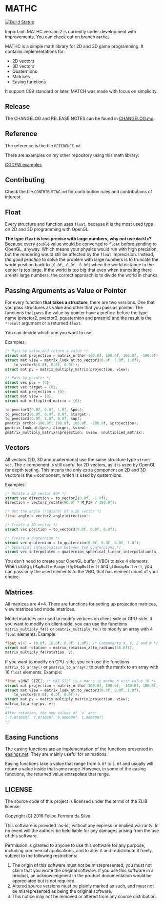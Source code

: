 # MATHC

[![Build Status](https://travis-ci.org/ferreiradaselva/mathc.svg?branch=master)](https://travis-ci.org/ferreiradaselva/mathc)

Important: MATHC version 2 is currently under development with improvements. You can check out on branch `mathc2`.

MATHC is a simple math library for 2D and 3D game programming. It contains implementations for:

- 2D vectors
- 3D vectors
- Quaternions
- Matrices
- Easing functions

It support C99 standard or later. MATCH was made with focus on simplicity.

## Release

The CHANGELOG and RELEASE NOTES can be found in [CHANGELOG.md](CHANGELOG.md#020---2017-11-11).

## Reference

The reference is the file `REFERENCE.md`.

There are examples on my other repository using this math library:

[CGDFW examples](https://github.com/ferreiradaselva/cgdfw/tree/master/examples)

## Contributing

Check the file `CONTRIBUTING.md` for contribution rules and contributions of interest.

## Float

Every structure and function uses `float`, because it is the most used type on 2D and 3D programming with OpenGL.

**The type `float` is less precise with large numbers, why not use `double`?** Because every `double` value would be converted to `float` before sending to OpenGL, anyway. Which means your physics would run with high precision, but the rendering would still be affected by the `float` imprecision. Instead, *the good practice* to solve the problem with large numbers is to truncate the world position back to `[0.0f, 0.0f, 0.0f]` when the world distance to the center is too large. If the world is too big that even when truncating there are stil large numbers, the correct approach is to divide the world in chunks.

## Passing Arguments as Value or Pointer

For every function **that takes a structure**, there are two versions. One that you pass structures as value and other that you pass as pointer. The functions that pass the value by pointer have a prefix `p` before the type name (pvector2, pvector3, pquaternion and pmatrix) and the result is the `*result` argument or a returned `float`.

You can decide which one you want to use.

Examples:

```c
/* Pass by value and return a value */
struct mat projection = matrix_ortho(-100.0f, 100.0f, 100.0f, -100.0f);
struct mat view = matrix_look_at(to_vector3(0.0f, 0.0f, 1.0f),
	to_vector3(0.0f, 0.0f, 0.0f));
struct mat pv = matrix_multiply_matrix(projection, view);

/* Pass by pointer */
struct vec pos = {0};
struct vec target = {0};
struct mat projection = {0};
struct mat view = {0};
struct mat multiplied_matrix = {0};

to_pvector3(0.0f, 0.0f, 1.0f, &pos);
to_pvector3(0.0f, 0.0f, 0.0f, &target);
to_pvector3(0.0f, 1.0f, 0.0f, &up);
pmatrix_ortho(-100.0f, 100.0f, 100.0f, -100.0f, &projection);
pmatrix_look_at(&pos, &target, &view);
pmatrix_multiply_matrix(&projection, &view, &multiplied_matrix);
```

## Vectors

All vectors (2D, 3D and quaternions) use the same structure type `struct vec`. The `z` component is still useful for 2D vectors, as it is used by OpenGL for depth testing. This means the only extra component on 2D and 3D vectors is the `w` component, which is used by quaternions.

Examples:

```c
/* Rotate a 2D vector 90º */
struct vec direction = to_vector2(0.0f, -1.0f);
direction = vector2_rotate(90.0f * M_PIF / 180.0f);

/* Get the angle (radians) of a 2D vector */
float angle = vector2_angle(direction);

/* Create a 3D vector */
struct vec position = to_vector3(0.0f, 0.0f, 0.0f);

/* Create a quaternion */
struct vec quaternion = to_quaternion(0.0f, 0.0f, 0.0f, 1.0f);
/* Spherical interpolation between two quaternions */
struct vec interpolated = quaternion_spherical_linear_interpolation(a, b, 0.5f);
```

You don't need to create your OpenGL buffer (VBO) to take 4 elements. When using `glMapBufferRange()`/`glMapBuffer()` and `glUnmapBuffer()`, you can pass only the used elements to the VBO, that has element count of your choice.

## Matrices

All matrices are 4×4. There are functions for setting up projection matrices, view matrices and model matrices.

Model matrices are used to modify vertices on client-side or GPU-side. If you want to modify on client-side, you can use the functions `matrix_multiply_f4()` or `pmatrix_multiply_f4()` to modify an array with 4 `float` elements. Example:

```c
float v[4] = {0.0f, 10.0f, 0.0f, 1.0f}; /* Compoments X, Y, Z and W */
struct mat rotation = matrix_rotation_z(to_radians(45.0f));
matrix_multiply_f4(rotation, v);
```

If you want to modify on GPU-side, you can use the functions `matrix_to_array()` or `pmatrix_to_array()` to push the matrix to an array with 16 `float` elements. Example:

```c
float v[MAT_SIZE]; /* MAT_SIZE is a macro in mathc.h with value 16 */
struct mat projection = matrix_ortho(-100.0f, 100.0f, -100.0f, 100.0f, 0.0f, 1.0f);
struct mat view = matrix_look_at(to_vector3(0.0f, 0.0f, 1.0f),
	to_vector3(0.0f, 0.0f, 0.0f));
struct mat pv = matrix_multiply_matrix(projection, view);
matrix_to_array(pv, v);
/*
After rotation, the new values of `v` are:
[-7.071068f, 7.071068f, 0.000000f, 1.000000f]
*/
```

## Easing Functions

The easing functions are an implementation of the functions presented in [easings.net](http://easings.net/). They are mainly useful for animations.

Easing functions take a value that range from `0.0f` to `1.0f` and usually will return a value inside that same range. However, in some of the easing functions, the returned value extrapolate that range.

## LICENSE

The source code of this project is licensed under the terms of the ZLIB license:

Copyright (C) 2016 Felipe Ferreira da Silva

This software is provided 'as-is', without any express or implied warranty. In no event will the authors be held liable for any damages arising from the use of this software.

Permission is granted to anyone to use this software for any purpose, including commercial applications, and to alter it and redistribute it freely, subject to the following restrictions:

1. The origin of this software must not be misrepresented; you must not claim that you wrote the original software. If you use this software in a product, an acknowledgment in the product documentation would be appreciated but is not required.
2. Altered source versions must be plainly marked as such, and must not be misrepresented as being the original software.
3. This notice may not be removed or altered from any source distribution.
